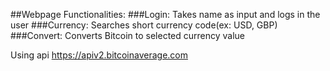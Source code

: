 ##Webpage Functionalities:
###Login:
	Takes name as input and logs in the user
###Currency:
	Searches short currency code(ex: USD, GBP)
###Convert:
	Converts Bitcoin to selected currency value

Using api https://apiv2.bitcoinaverage.com